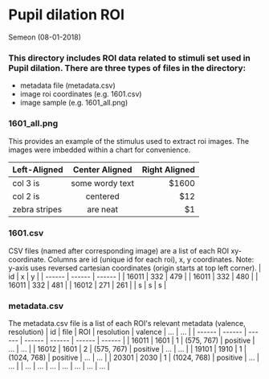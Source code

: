 # Pupil dilation ROI
Semeon (08-01-2018)

### This directory includes ROI data related to stimuli set used in Pupil dilation. There are three types of files in the directory:
- metadata file (metadata.csv)
- image roi coordinates (e.g. 1601.csv)
- image sample (e.g. 1601_all.png)

### 1601_all.png
This provides an example of the stimulus used to extract roi images. The images were imbedded within a chart for convenience.

| Left-Aligned  | Center Aligned  | Right Aligned |
| :------------ |:---------------:| -----:|
| col 3 is      | some wordy text | $1600 |
| col 2 is      | centered        |   $12 |
| zebra stripes | are neat        |    $1 |


### 1601.csv
CSV files (named after corresponding image) are a list of each ROI xy-coordinate. Columns are id (unique id for each roi), x, y coordinates. 
Note: y-axis uses reversed cartesian coordinates (origin starts at top left corner).
| id | x | y |
| ------ | ------ | ------ |
| 16011 | 332 | 479 |
| 16011 | 332 | 480 |
| 16011 | 332 | 481 |
| 16012 | 271 | 261 |
| s | s | s |

### metadata.csv
The metadata.csv file is a list of each ROI's relevant metadata (valence, resolution)
| id | file | ROI | resolution | valence | … | … |
| ------ | ------ | ------ | ------ | ------ | ------ | ------ |
| 16011 | 1601 | 1 | (575, 767) | positive | … | … |
| 16012 | 1601 | 2 | (575, 767) | positive | … | … |
| 19101 | 1910 | 1 | (1024, 768) | positive | … | … |
| 20301 | 2030 | 1 | (1024, 768) | positive | … | … |
| … | … | … | … | … | … | … |


